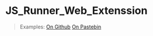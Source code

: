 # JS_Runner_Web_Extenssion
>Examples:
[On Github](https://rawcdn.githack.com/ABDMYD/JS_Runner_Web_Extenssion/99e46ee41d516507fd1b95e5b35dc881780cad46/Test_JS_File.js)
[On Pastebin](https://pastebin.com/it9S0Ssu)

